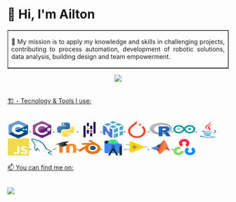 # 👋 Hi, I'm Ailton

<table width="200px" border="1">
  <tr><td>
 <p style="text-align: justify;">📌 My mission is to apply my knowledge and skills in challenging projects, contributing to process automation, development of robotic solutions, data analysis, building design and team empowerment.</p>
  </td></tr>
</table>

<div align="center">
  <a href="https://github.com/ailton-santos">
  <img height="180cm" src="https://github-readme-stats.vercel.app/api/top-langs/?username=ailton-santos&layout=compact&langs_count=7&theme=dark"/>
</div>
<br>
   
 🏗️ - Tecnology & Tools I use:
       </div>

<div style="display:inline_block"><br>

 
  <div>
   <img align="center" alt="Ai-C++" height="40" width="50" src="https://github.com/devicons/devicon/blob/master/icons/cplusplus/cplusplus-original.svg">
   <img align="center" alt="Ai-C#" height="40" width="50" src="https://github.com/devicons/devicon/blob/master/icons/csharp/csharp-original.svg">
    
<img align="center" alt="Ai-Python" height="40" width="50" src="https://raw.githubusercontent.com/devicons/devicon/master/icons/python/python-original.svg">
  
   <img align="center" alt="Ai-Pandas" height="40" width="50" src="https://github.com/devicons/devicon/blob/master/icons/pandas/pandas-original.svg">
  
   <img align="center" alt="Ai-Numpy" height="40" width="50" src="https://github.com/devicons/devicon/blob/master/icons/numpy/numpy-original.svg"> 
    
   <img align="center" alt="Ai-Pytorch" height="40" width="50" src="https://github.com/devicons/devicon/blob/master/icons/pytorch/pytorch-original.svg">
    
   <img align="center" alt="Ai-R" height="40" width="50" src="https://github.com/devicons/devicon/blob/master/icons/r/r-original.svg">
    
   <img align="center" alt="Ai-Arduino" height="40" width="50" src="https://github.com/devicons/devicon/blob/master/icons/arduino/arduino-original.svg">
      
   <img align="center" alt="Mi-Java" height="40" width="50" src="https://raw.githubusercontent.com/devicons/devicon/master/icons/java/java-original.svg">
    
   <img align="center" alt="Ai-Javascript" height="40" width="50" src="https://github.com/devicons/devicon/blob/master/icons/javascript/javascript-plain.svg">
    
    
   <img align="center" alt="Ai-Mysql" height="40" width="50" src="https://github.com/devicons/devicon/blob/master/icons/mysql/mysql-original.svg">
    
  <img align="center" alt="Ai-Moodle" height="40" width="50" src="https://github.com/devicons/devicon/blob/master/icons/moodle/moodle-original.svg">
  
  <img align="center" alt="Ai-Blender" height="40" width="50" src="https://github.com/devicons/devicon/blob/master/icons/blender/blender-original.svg"> 
     
 <img align="center" alt="Ai-AndroidStudio" height="40" width="50" src="https://github.com/devicons/devicon/blob/master/icons/androidstudio/androidstudio-original.svg">
  
 <img align="center" alt="Ai-LabView" height="40" width="50" src="https://github.com/devicons/devicon/blob/master/icons/labview/labview-original.svg">
  
 <img align="center" alt="Ai-Matlab" height="40" width="50" src="https://github.com/devicons/devicon/blob/master/icons/matlab/matlab-original.svg"> 

 <img align="center" alt="Ai-OpenCV" height="40" width="50" src="https://github.com/devicons/devicon/blob/master/icons/opencv/opencv-original.svg"> 
      
  </div>
</div>
 <br>
  📫 You can find me on:
<div> 
 <br>
  
  <a href="https://www.linkedin.com/in/ailtonjsantos/" target="_blank"><img src="https://img.shields.io/badge/-LinkedIn-%230077B5?style=for-the-badge&logo=linkedin&logoColor=white" target="_blank"></a>
   
  
</div>
